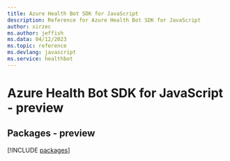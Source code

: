 ```yaml
---
title: Azure Health Bot SDK for JavaScript
description: Reference for Azure Health Bot SDK for JavaScript
author: xirzec
ms.author: jeffish
ms.data: 04/12/2023
ms.topic: reference
ms.devlang: javascript
ms.service: healthbot
---
```

# Azure Health Bot SDK for JavaScript - preview
## Packages - preview
[!INCLUDE [packages](health-bot-index.md)]